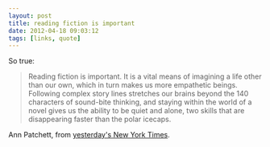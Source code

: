 ```yaml
---
layout: post
title: reading fiction is important
date: 2012-04-18 09:03:12
tags: [links, quote]
---
```

 

So true:

> Reading fiction is important. It is a vital means of imagining a life other than our own, which in turn makes us more empathetic beings. Following complex story lines stretches our brains beyond the 140 characters of sound-bite thinking, and staying within the world of a novel gives us the ability to be quiet and alone, two skills that are disappearing faster than the polar icecaps.

Ann Patchett, from [yesterday's New York Times](http://www.nytimes.com/2012/04/18/opinion/and-the-winner-of-the-pulitzer-isnt.html). 
